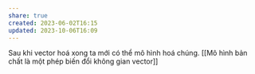 ```yaml
---
share: true
created: 2023-06-02T16:15
updated: 2023-10-06T16:09
---
```

Sau khi vector hoá xong ta mới có thể mô hình hoá chúng. [[Mô hình bản chất là một phép biến đổi không gian vector]] 
